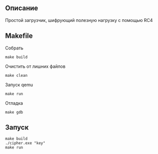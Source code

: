 ## Описание 
Простой загрузчик, шифрующий полезную нагрузку с помощью RC4

## Makefile
Собрать 
```
make build
```
Очистить от лишних файлов
```
make clean
```
Запуск qemu 
```
make run
```
Отладка 
```
make gdb
```
## Запуск
```
make build
./cipher.exe "key"
make run
```
